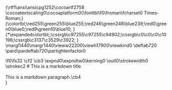 {\rtf1\ansi\ansicpg1252\cocoartf2758
\cocoatextscaling0\cocoaplatform0{\fonttbl\f0\froman\fcharset0 Times-Roman;}
{\colortbl;\red255\green255\blue255;\red246\green246\blue239;\red0\green0\blue0;\red9\green10\blue10;
}
{\*\expandedcolortbl;;\cssrgb\c97255\c97255\c94902;\cssrgb\c0\c0\c0\c10196;\cssrgb\c3137\c3529\c3922;
}
\margl1440\margr1440\vieww22200\viewh17900\viewkind0
\deftab720
\pard\pardeftab720\partightenfactor0

\f0\fs32 \cf2 \cb3 \expnd0\expndtw0\kerning0
\outl0\strokewidth0 \strokec2 # This is a markdown title\
\
This is a markdown paragraph.\cb4 \
}